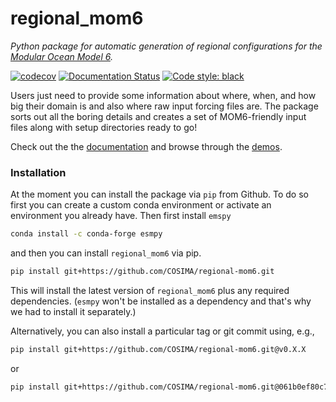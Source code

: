 # regional_mom6

*Python package for automatic generation of regional configurations for the [Modular Ocean Model 6](https://github.com/mom-ocean/MOM6).*

[![codecov](https://codecov.io/gh/COSIMA/regional-mom6/branch/master/graph/badge.svg?token=7OEZ1UZRY4)](https://codecov.io/gh/COSIMA/regional-mom6) [![Documentation Status](https://readthedocs.org/projects/regional-mom6/badge/?version=latest)](https://regional-mom6.readthedocs.io/en/latest/?badge=latest) [![Code style: black](https://img.shields.io/badge/code%20style-black-000000.svg)](https://github.com/psf/black)

Users just need to provide some information about where, when, and how big their domain is and also where raw input forcing files are.
The package sorts out all the boring details and creates a set of MOM6-friendly input files along with setup directories ready to go!

Check out the the [documentation](https://regional-mom6.readthedocs.io/en/latest/) and browse through the [demos](https://regional-mom6.readthedocs.io/en/latest/demos.html).


### Installation

At the moment you can install the package via `pip` from Github. To do so first you can create a custom
conda environment or activate an environment you already have. Then first install `emspy`

```bash
conda install -c conda-forge esmpy
```

and then you can install `regional_mom6` via pip.

```bash
pip install git+https://github.com/COSIMA/regional-mom6.git
```

This will install the latest version of `regional_mom6` plus any required dependencies.
(`esmpy` won't be installed as a dependency and that's why we had to install it separately.)

Alternatively, you can also install a particular tag or git commit using, e.g.,

```bash
pip install git+https://github.com/COSIMA/regional-mom6.git@v0.X.X
```

or

```bash
pip install git+https://github.com/COSIMA/regional-mom6.git@061b0ef80c7cbc04de0566df329c4ea472002f7e
```
